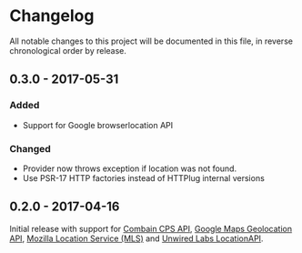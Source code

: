 # Changelog

All notable changes to this project will be documented in this file, in reverse chronological order by release.

## 0.3.0 - 2017-05-31

### Added

- Support for Google browserlocation API

### Changed

- Provider now throws exception if location was not found.
- Use PSR-17 HTTP factories instead of HTTPlug internal versions

## 0.2.0 - 2017-04-16

Initial release with support for [Combain CPS API](https://combain.com/api/), [Google Maps Geolocation API](https://developers.google.com/maps/documentation/geolocation/intro), [Mozilla Location Service (MLS)](https://location.services.mozilla.com/) and [Unwired Labs LocationAPI](https://unwiredlabs.com/locationapi).
